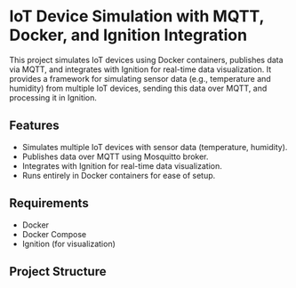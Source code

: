 # IoT Device Simulation with MQTT, Docker, and Ignition Integration

This project simulates IoT devices using Docker containers, publishes data via MQTT, and integrates with Ignition for real-time data visualization. It provides a framework for simulating sensor data (e.g., temperature and humidity) from multiple IoT devices, sending this data over MQTT, and processing it in Ignition.

## Features
- Simulates multiple IoT devices with sensor data (temperature, humidity).
- Publishes data over MQTT using Mosquitto broker.
- Integrates with Ignition for real-time data visualization.
- Runs entirely in Docker containers for ease of setup.

## Requirements
- Docker
- Docker Compose
- Ignition (for visualization)

## Project Structure

